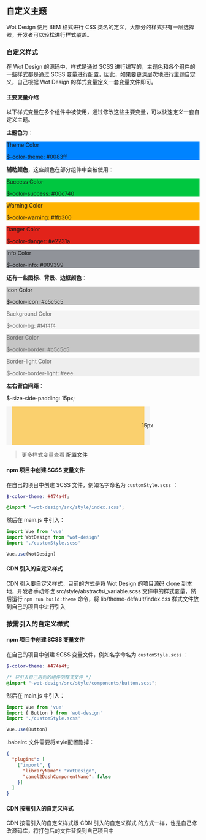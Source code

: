 ## 自定义主题

Wot Design 使用 BEM 格式进行 CSS 类名的定义，大部分的样式只有一层选择器，开发者可以轻松进行样式覆盖。

### 自定义样式

在 Wot Design 的源码中，样式是通过 SCSS 进行编写的，主题色和各个组件的一些样式都是通过 SCSS 变量进行配置，因此，如果要更深层次地进行主题自定义，自己根据 Wot Design 的样式变量定义一套变量文件即可。

#### 主要变量介绍

以下样式变量在多个组件中被使用，通过修改这些主要变量，可以快速定义一套自定义主题。

**主题色**为：

<div class="style-block" style="background: #0083ff;">
  <p>Theme Color</p>
  <p>$-color-theme: #0083ff</p>
</div>

**辅助颜色**，这些颜色在部分组件中会被使用：

<div class="style-block" style="background: #00c740;">
  <p>Success Color</p>
  <p>$-color-success: #00c740</p>
</div>
<div class="style-block" style="background: #ffb300;">
  <p>Warning Color</p>
  <p>$-color-warning: #ffb300</p>
</div>
<div class="style-block" style="background: #e2231a;">
  <p>Danger Color</p>
  <p>$-color-danger: #e2231a</p>
</div>
<div class="style-block" style="background: #909399;">
  <p>Info Color</p>
  <p>$-color-info: #909399</p>
</div>

**还有一些图标、背景、边框颜色**：

<div class="style-block" style="background: #c5c5c5;">
  <p>Icon Color</p>
  <p>$-color-icon: #c5c5c5</p>
</div>
<div class="style-block" style="background: #f4f4f4;">
  <p style="color: #666;">Background Color</p>
  <p style="color: #666;">$-color-bg: #f4f4f4</p>
</div>
<div class="style-block" style="background: #c5c5c5;">
  <p style="color: #666;">Border Color</p>
  <p style="color: #666;">$-color-border: #c5c5c5</p>
</div>
<div class="style-block" style="background: #eee;">
  <p style="color: #666;">Border-light Color</p>
  <p style="color: #666;">$-color-border-light: #eee</p>
</div>

**左右留白间距**：

$-size-side-padding: 15px;

<div style="position: relative; width: 375px; height: 100px; background: #f4f4f4;">
  <div style="position: absolute; right: -8px; top: 40px;">15px</div>
  <div style="height: 100px; margin: 0 15px; background: rgba(255, 179, 0, 0.55);"></div>
</div>

> 更多样式变量查看 <a href="https://github.com/jd-ftf/wot-design/blob/dev/src/style/abstracts/_variable.scss" target="_blank">配置文件</a>

#### npm 项目中创建 SCSS 变量文件

在自己的项目中创建 SCSS 文件，例如名字命名为 `customStyle.scss` ：

```scss
$-color-theme: #474a4f;

@import "~wot-design/src/style/index.scss";
```

然后在 main.js 中引入：

```javascript
import Vue from 'vue'
import WotDesign from 'wot-design'
import './customStyle.scss'

Vue.use(WotDesign)
```

#### CDN 引入的自定义样式

CDN 引入要自定义样式，目前的方式是将 Wot Design 的项目源码 clone 到本地，开发者手动修改 src/style/abstracts/_variable.scss 文件中的样式变量，然后运行 `npm run build:theme` 命令，将 lib/theme-default/index.css 样式文件放到自己的项目中进行引入

### 按需引入的自定义样式

#### npm 项目中创建 SCSS 变量文件

在自己的项目中创建 SCSS 变量文件，例如名字命名为 `customStyle.scss` ：

```scss
$-color-theme: #474a4f;

/* 只引入自己用到的组件的样式文件 */
@import "~wot-design/src/style/components/button.scss";
```

然后在 main.js 中引入：

```javascript
import Vue from 'vue'
import { Button } from 'wot-design'
import './customStyle.scss'

Vue.use(Button)
```

.babelrc 文件需要将style配置删掉：

```json
{
  "plugins": [
    ["import", {
      "libraryName": "WotDesign",
      "camel2DashComponentName": false
    }]
  ]
}
```

#### CDN 按需引入的自定义样式

CDN 按需引入的自定义样式跟 CDN 引入的自定义样式 的方式一样，也是自己修改源码库，将打包后的文件替换到自己项目中
